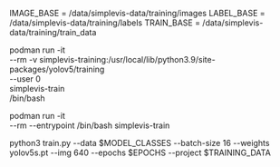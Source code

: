 IMAGE_BASE = /data/simplevis-data/training/images
LABEL_BASE = /data/simplevis-data/training/labels
TRAIN_BASE = /data/simplevis-data/training/train_data

podman run -it \
 --rm -v simplevis-training:/usr/local/lib/python3.9/site-packages/yolov5/training \
 --user 0 \
 simplevis-train \
 /bin/bash

 podman run -it \
 --rm --entrypoint /bin/bash simplevis-train

 python3 train.py --data $MODEL_CLASSES --batch-size 16 --weights yolov5s.pt --img 640 --epochs $EPOCHS --project $TRAINING_DATA